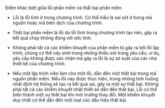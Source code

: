 Điểm khác biệt giữa lỗi phần mềm và thất bại phần mềm

* Lỗi là lỗi tĩnh ở trong chương trình. Có thể hiểu là sai sót ở trong mã nguồn hoặc mã biên dịch của chương trình.

* Thất bại phần mềm là lỗi do lỗi tĩnh trong chương trình tạo nên, gây ra kết quả chạy không đúng với ước tính.

* Không phải tất cả các khiếm khuyết của phần mềm bị gây ra bởi lỗi lập trình, chúng có thể nảy sinh trong những thiếu sót trong yêu cầu; ví dụ, yêu cầu không được xác nhận mà gây ra lỗi là sự sơ suất của các nhà thiết kế của chương trình.

* Nếu một lập trình viên làm cho một lỗi, dẫn đến một thất bại trong mã nguồn phần mềm. Nếu lỗi này được thực hiện, trong những tình huống nhất định hệ thống sẽ tạo ra kết quả sai, gây ra một sự thất bại. Không phải tất cả các khiếm khuyết nhất thiết sẽ dẫn đến thất bại. Lỗi có thể biến thành một sự thất bại khi môi trường thay đổi. Một khiếm khuyết duy nhất có thể dẫn đến một loạt các dấu hiệu thất bại.
